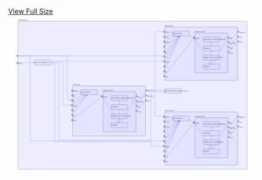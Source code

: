 [View Full Size](https://raw.githubusercontent.com/mingfang/terraform-k8s-modules/master/examples/selenium/diagram.svg?sanitize=true)<img src="diagram.svg"/>
